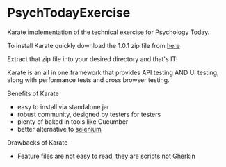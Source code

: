 # PsychTodayExercise

Karate implementation of the technical exercise for Psychology Today. 

To install Karate quickly download the 1.0.1 zip file from [here](https://github.com/intuit/karate/releases)

Extract that zip file into your desired directory and that's IT!

Karate is an all in one framework that provides API testing AND UI testing, along with performance tests and cross browser testing. 

Benefits of Karate
- easy to install via standalone jar
- robust community, designed by testers for testers
- plenty of baked in tools like Cucumber
- better alternative to [selenium](https://hackernoon.com/the-world-needs-an-alternative-to-selenium-so-we-built-one-zrk3j3nyr) 

Drawbacks of Karate
- Feature files are not easy to read, they are scripts not Gherkin